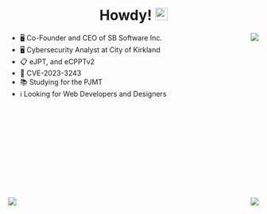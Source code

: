 <div align="center">
    <h1>Howdy! <img src="https://media.giphy.com/media/hvRJCLFzcasrR4ia7z/giphy.gif" width="25px"></h1>
</div>

<div align="center">
    <img align="right" src="https://github-readme-stats.vercel.app/api/?username=pavel-sushko&count_private=true&theme=onedark&show_icons=true&line_height=25&hide=stars" />
</div>

- 🖥️ Co-Founder and CEO of SB Software Inc.
- 🖥️ Cybersecurity Analyst at City of Kirkland
- 📋 eJPT, and eCPPTv2
- 🔐 CVE-2023-3243
- 📚 Studying for the PJMT
- ℹ️ Looking for Web Developers and Designers

<div style="margin-top: 200px;">
    <img align="left" src="https://github-readme-stats.vercel.app/api/top-langs/?username=pavel-sushko&count_private=true&theme=onedark" /> 
    <img align="right" src="https://github-profile-trophy.vercel.app/?username=pavel-sushko&theme=onedark&row=2&column=4&margin-h=20&margin-w=20" />
</div>
